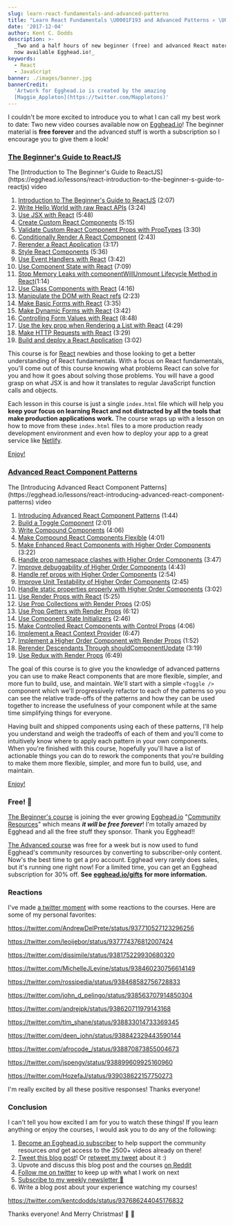 ```yaml
---
slug: learn-react-fundamentals-and-advanced-patterns
title: "Learn React Fundamentals \U0001F193 and Advanced Patterns ⚛️ \U0001F381"
date: '2017-12-04'
author: Kent C. Dodds
description: >-
  _Two and a half hours of new beginner (free) and advanced React material are
  now available Egghead.io!_
keywords:
  - React
  - JavaScript
banner: ./images/banner.jpg
bannerCredit:
  'Artwork for Egghead.io is created by the amazing
  [Maggie_Appleton](https://twitter.com/Mappletons)'
---
```


I couldn't be more excited to introduce you to what I can call my best work to
date: Two new video courses available now on [Egghead.io](http://egghead.io/)!
The beginner material is **free forever** and the advanced stuff is worth a
subscription so I encourage you to give them a look!

### [The Beginner's Guide to ReactJS](https://egghead.io/courses/the-beginner-s-guide-to-reactjs)

<figcaption>The [Introduction to The Beginner's Guide to ReactJS](https://egghead.io/lessons/react-introduction-to-the-beginner-s-guide-to-reactjs) video</figcaption>

1.  [Introduction to The Beginner's Guide to ReactJS](https://egghead.io/lessons/react-introduction-to-the-beginner-s-guide-to-reactjs)
    (2:07)
2.  [Write Hello World with raw React APIs](https://egghead.io/lessons/react-write-hello-world-with-raw-react-apis)
    (3:24)
3.  [Use JSX with React](https://egghead.io/lessons/react-use-jsx-with-react)
    (5:48)
4.  [Create Custom React Components](https://egghead.io/lessons/react-create-custom-react-components)
    (5:15)
5.  [Validate Custom React Component Props with PropTypes](https://egghead.io/lessons/react-validate-custom-react-component-props-with-proptypes)
    (3:30)
6.  [Conditionally Render A React Component](https://egghead.io/lessons/egghead-conditionally-render-a-react-component)
    (2:43)
7.  [Rerender a React Application](https://egghead.io/lessons/react-rerender-a-react-application)
    (3:17)
8.  [Style React Components](https://egghead.io/lessons/react-style-react-components)
    (5:36)
9.  [Use Event Handlers with React](https://egghead.io/lessons/egghead-use-event-handlers-with-react)
    (3:42)
10. [Use Component State with React](https://egghead.io/lessons/react-use-component-state-with-react)
    (7:09)
11. [Stop Memory Leaks with componentWillUnmount Lifecycle Method in React](https://egghead.io/lessons/react-stop-memory-leaks-with-componentwillunmount-lifecycle-method-in-react)(1:14)
12. [Use Class Components with React](https://egghead.io/lessons/egghead-use-class-components-with-react)
    (4:16)
13. [Manipulate the DOM with React refs](https://egghead.io/lessons/egghead-manipulate-the-dom-with-react-refs)
    (2:23)
14. [Make Basic Forms with React](https://egghead.io/lessons/egghead-make-basic-forms-with-react)
    (3:35)
15. [Make Dynamic Forms with React](https://egghead.io/lessons/egghead-make-dynamic-forms-with-react)
    (3:42)
16. [Controlling Form Values with React](https://egghead.io/lessons/egghead-controlling-form-values-with-react)
    (8:48)
17. [Use the key prop when Rendering a List with React](https://egghead.io/lessons/egghead-use-the-key-prop-when-rendering-a-list-with-react)
    (4:29)
18. [Make HTTP Requests with React](https://egghead.io/lessons/egghead-make-http-requests-with-react)
    (3:29)
19. [Build and deploy a React Application](https://egghead.io/lessons/egghead-build-and-deploy-a-react-application)
    (3:02)

This course is for [React](https://reactjs.org/) newbies and those looking to
get a better understanding of React fundamentals. With a focus on React
fundamentals, you'll come out of this course knowing what problems React can
solve for you and how it goes about solving those problems. You will have a good
grasp on what JSX is and how it translates to regular JavaScript function calls
and objects.

Each lesson in this course is just a single `index.html` file which will help
you **keep your focus on learning React and not distracted by all the tools that
make production applications work.** The course wraps up with a lesson on how to
move from these `index.html` files to a more production ready development
environment and even how to deploy your app to a great service like
[Netlify](https://www.netlify.com/).

[Enjoy!](https://egghead.io/courses/the-beginner-s-guide-to-reactjs)

### [Advanced React Component Patterns](https://egghead.io/courses/advanced-react-component-patterns)

<figcaption>The [Introducing Advanced React Component Patterns](https://egghead.io/lessons/react-introducing-advanced-react-component-patterns) video</figcaption>

1.  [Introducing Advanced React Component Patterns](https://egghead.io/lessons/react-introducing-advanced-react-component-patterns)
    (1:44)
2.  [Build a Toggle Component](https://egghead.io/lessons/react-build-a-toggle-component)
    (2:01)
3.  [Write Compound Components](https://egghead.io/lessons/react-write-compound-components)
    (4:06)
4.  [Make Compound React Components Flexible](https://egghead.io/lessons/react-make-compound-react-components-flexible)
    (4:01)
5.  [Make Enhanced React Components with Higher Order Components](https://egghead.io/lessons/react-make-enhanced-react-components-with-higher-order-components)
    (3:22)
6.  [Handle prop namespace clashes with Higher Order Components](https://egghead.io/lessons/react-handle-prop-namespace-clashes-with-higher-order-components)
    (3:47)
7.  [Improve debuggability of Higher Order Components](https://egghead.io/lessons/react-improve-debuggability-of-higher-order-components)
    (4:43)
8.  [Handle ref props with Higher Order Components](https://egghead.io/lessons/react-handle-ref-props-with-higher-order-components)
    (2:54)
9.  [Improve Unit Testability of Higher Order Components](https://egghead.io/lessons/react-improve-unit-testability-of-higher-order-components)
    (2:45)
10. [Handle static properties properly with Higher Order Components](https://egghead.io/lessons/react-handle-static-properties-properly-with-higher-order-components)
    (3:02)
11. [Use Render Props with React](https://egghead.io/lessons/react-use-render-props-with-react)
    (5:25)
12. [Use Prop Collections with Render Props](https://egghead.io/lessons/react-use-prop-collections-with-render-props)
    (2:05)
13. [Use Prop Getters with Render Props](https://egghead.io/lessons/react-use-prop-getters-with-render-props)
    (6:12)
14. [Use Component State Initializers](https://egghead.io/lessons/react-use-component-state-initializers)
    (2:46)
15. [Make Controlled React Components with Control Props](https://egghead.io/lessons/react-make-controlled-react-components-with-control-props)
    (4:06)
16. [Implement a React Context Provider](https://egghead.io/lessons/react-implement-a-react-context-provider)
    (6:47)
17. [Implement a Higher Order Component with Render Props](https://egghead.io/lessons/react-implement-a-higher-order-component-with-render-props)
    (1:52)
18. [Rerender Descendants Through shouldComponentUpdate](https://egghead.io/lessons/react-rerender-descendants-through-shouldcomponentupdate)
    (3:19)
19. [Use Redux with Render Props](https://egghead.io/lessons/react-use-redux-with-render-props)
    (6:49)

The goal of this course is to give you the knowledge of advanced patterns you
can use to make React components that are more flexible, simpler, and more fun
to build, use, and maintain. We'll start with a simple `<Toggle />` component
which we'll progressively refactor to each of the patterns so you can see the
relative trade-offs of the patterns and how they can be used together to
increase the usefulness of your component while at the same time simplifying
things for everyone.

Having built and shipped components using each of these patterns, I'll help you
understand and weigh the tradeoffs of each of them and you'll come to
intuitively know where to apply each pattern in your own components. When you're
finished with this course, hopefully you'll have a list of actionable things you
can do to rework the components that you're building to make them more flexible,
simpler, and more fun to build, use, and maintain.

[Enjoy!](https://egghead.io/courses/advanced-react-component-patterns)

### Free! 🤑

[The Beginner's course](https://egghead.io/courses/the-beginner-s-guide-to-reactjs)
is joining the ever growing [Egghead.io](http://egghead.io/)
"[Community Resources](https://egghead.io/community/resources)" which means
**_it will be free forever_**! I'm totally amazed by Egghead and all the free
stuff they sponsor. Thank you Egghead!!

[The Advanced course](https://egghead.io/courses/advanced-react-component-patterns)
was free for a week but is now used to fund Egghead's community resources by
converting to subscriber-only content. Now's the best time to get a pro account.
Egghead very rarely does sales, but it's running one right now! For a limited
time, you can get an Egghead subscription for 30% off. **See**
[**egghead.io/gifts**](https://egghead.io/gifts) **for more information.**

### Reactions

I've made [a twitter moment](https://twitter.com/i/moments/939148994017509376)
with some reactions to the courses. Here are some of my personal favorites:

https://twitter.com/AndrewDelPrete/status/937710527123296256

https://twitter.com/leoijebor/status/937774376812007424

https://twitter.com/dissimile/status/938175229930680320

https://twitter.com/MichelleJLevine/status/938460230756614149

https://twitter.com/rossipedia/status/938468582756728833

https://twitter.com/john_d_pelingo/status/938563707914850304

https://twitter.com/andrejpk/status/938620711979143168

https://twitter.com/tim_shane/status/938833014733369345

https://twitter.com/deen_john/status/938842329443590144

https://twitter.com/afrocode_/status/938870873855004673

https://twitter.com/jspengy/status/938899609925160960

https://twitter.com/HozefaJ/status/939038622157750273

I'm really excited by all these positive responses! Thanks everyone!

### Conclusion

I can't tell you how excited I am for you to watch these things! If you learn
anything or enjoy the courses, I would ask you to do any of the following:

1.  [Become an Egghead.io subscriber](https://egghead.io/pricing) to help
    support the community resources _and_ get access to the 2500+ videos already
    on there!
2.  [Tweet this blog post](https://twitter.com/intent/tweet?text=%F0%9F%8E%81%E2%9A%9B%EF%B8%8F%20%E2%80%9CLearn%20React%20Fundamentals%20and%20Advanced%20Patterns%E2%80%9D%20by%20%40kentcdodds%20https%3A%2F%2Fblog.kentcdodds.com%2Flearn-react-fundamentals-and-advanced-patterns-eac90341c9db%20%F0%9F%8E%81%E2%9A%9B%EF%B8%8F)!
    Or
    [retweet my tweet](https://twitter.com/kentcdodds/status/937686244045176832)
    about it :)
3.  Upvote and discuss this blog post and the courses
    [on Reddit](https://www.reddit.com/r/reactjs/comments/7hq91g/learn_react_fundamentals_and_advanced_patterns/)
4.  [Follow me on twitter](https://twitter.com/kentcdodds) to keep up with what
    I work on next
5.  [Subscribe to my weekly newsletter 💌](http://kcd.im/news)
6.  Write a blog post about your experience watching my courses!

https://twitter.com/kentcdodds/status/937686244045176832

Thanks everyone! And Merry Christmas! 🎁 🎄
